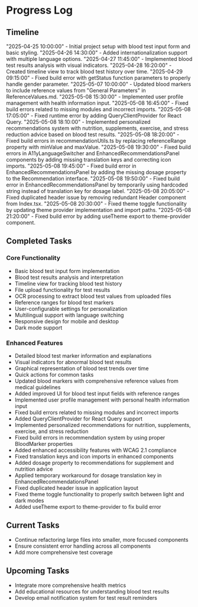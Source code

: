 
# Progress Log

## Timeline

"2025-04-25 10:00:00" - Initial project setup with blood test input form and basic styling.
"2025-04-26 14:30:00" - Added internationalization support with multiple language options.
"2025-04-27 11:45:00" - Implemented blood test results analysis with visual indicators.
"2025-04-28 16:20:00" - Created timeline view to track blood test history over time.
"2025-04-29 09:15:00" - Fixed build error with getStatus function parameters to properly handle gender parameter.
"2025-05-07 10:00:00" - Updated blood markers to include reference values from "General Parameters" in ReferenceValues.md.
"2025-05-08 15:30:00" - Implemented user profile management with health information input.
"2025-05-08 16:45:00" - Fixed build errors related to missing modules and incorrect imports.
"2025-05-08 17:05:00" - Fixed runtime error by adding QueryClientProvider for React Query.
"2025-05-08 18:10:00" - Implemented personalized recommendations system with nutrition, supplements, exercise, and stress reduction advice based on blood test results.
"2025-05-08 18:20:00" - Fixed build errors in recommendationUtils.ts by replacing referenceRange property with minValue and maxValue.
"2025-05-08 19:30:00" - Fixed build errors in A11yLanguageSwitcher and EnhancedRecommendationsPanel components by adding missing translation keys and correcting icon imports.
"2025-05-08 19:45:00" - Fixed build error in EnhancedRecommendationsPanel by adding the missing dosage property to the Recommendation interface.
"2025-05-08 19:50:00" - Fixed build error in EnhancedRecommendationsPanel by temporarily using hardcoded string instead of translation key for dosage label.
"2025-05-08 20:05:00" - Fixed duplicated header issue by removing redundant Header component from Index.tsx.
"2025-05-08 20:30:00" - Fixed theme toggle functionality by updating theme provider implementation and import paths.
"2025-05-08 21:20:00" - Fixed build error by adding useTheme export to theme-provider component.

## Completed Tasks

### Core Functionality
- Basic blood test input form implementation
- Blood test results analysis and interpretation
- Timeline view for tracking blood test history
- File upload functionality for test results
- OCR processing to extract blood test values from uploaded files
- Reference ranges for blood test markers
- User-configurable settings for personalization
- Multilingual support with language switching
- Responsive design for mobile and desktop
- Dark mode support

### Enhanced Features
- Detailed blood test marker information and explanations
- Visual indicators for abnormal blood test results
- Graphical representation of blood test trends over time
- Quick actions for common tasks
- Updated blood markers with comprehensive reference values from medical guidelines
- Added improved UI for blood test input fields with reference ranges
- Implemented user profile management with personal health information input
- Fixed build errors related to missing modules and incorrect imports
- Added QueryClientProvider for React Query support
- Implemented personalized recommendations for nutrition, supplements, exercise, and stress reduction
- Fixed build errors in recommendation system by using proper BloodMarker properties
- Added enhanced accessibility features with WCAG 2.1 compliance
- Fixed translation keys and icon imports in enhanced components
- Added dosage property to recommendations for supplement and nutrition advice
- Applied temporary workaround for dosage translation key in EnhancedRecommendationsPanel
- Fixed duplicated header issue in application layout
- Fixed theme toggle functionality to properly switch between light and dark modes
- Added useTheme export to theme-provider to fix build error

## Current Tasks
- Continue refactoring large files into smaller, more focused components
- Ensure consistent error handling across all components
- Add more comprehensive test coverage

## Upcoming Tasks
- Integrate more comprehensive health metrics
- Add educational resources for understanding blood test results
- Develop email notification system for test result reminders
